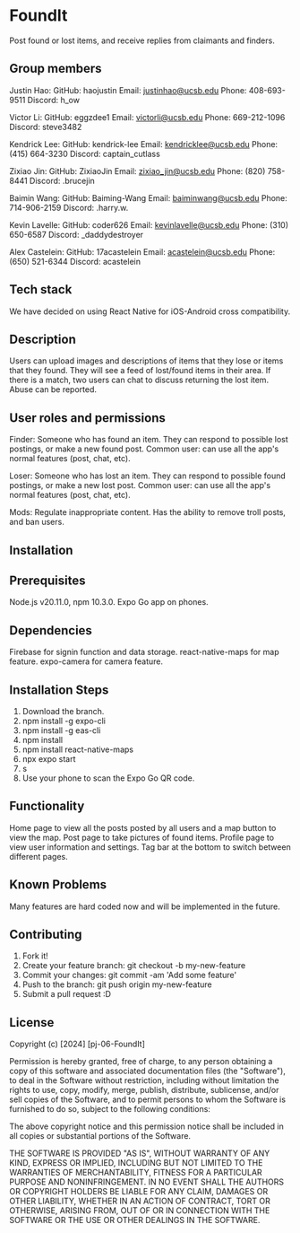 # FoundIt

Post found or lost items, and receive replies from claimants and finders.

## Group members

Justin Hao: GitHub: haojustin Email: justinhao@ucsb.edu Phone: 408-693-9511 Discord: h_ow

Victor Li: GitHub: eggzdee1 Email: victorli@ucsb.edu Phone: 669-212-1096 Discord: steve3482

Kendrick Lee: GitHub: kendrick-lee Email: kendricklee@ucsb.edu Phone: (415) 664-3230 Discord: captain_cutlass

Zixiao Jin: GitHub: ZixiaoJin Email: zixiao_jin@ucsb.edu Phone: (820) 758-8441 Discord: .brucejin

Baimin Wang: GitHub: Baiming-Wang Email: baiminwang@ucsb.edu Phone: 714-906-2159 Discord: .harry.w.

Kevin Lavelle: GitHub: coder626 Email: kevinlavelle@ucsb.edu Phone: (310) 650-6587 Discord: _daddydestroyer

Alex Castelein: GitHub: 17acastelein Email: acastelein@ucsb.edu Phone: (650) 521-6344 Discord: acastelein

## Tech stack

We have decided on using React Native for iOS-Android cross compatibility.

## Description

Users can upload images and descriptions of items that they lose or items that they found. They will see a feed of lost/found items in their area. If there is a match, two users can chat to discuss returning the lost item. Abuse can be reported.

## User roles and permissions

Finder: Someone who has found an item. They can respond to possible lost postings, or make a new found post. Common user: can use all the app's normal features (post, chat, etc).

Loser: Someone who has lost an item. They can respond to possible found postings, or make a new lost post. Common user: can use all the app's normal features (post, chat, etc).

Mods: Regulate inappropriate content. Has the ability to remove troll posts, and ban users.

## Installation

## Prerequisites

Node.js v20.11.0, npm 10.3.0.
Expo Go app on phones.

## Dependencies

Firebase for signin function and data storage.
react-native-maps for map feature.
expo-camera for camera feature.

## Installation Steps

1. Download the branch.
2. npm install -g expo-cli
3. npm install -g eas-cli
4. npm install
5. npm install react-native-maps
6. npx expo start
7. s
8. Use your phone to scan the Expo Go QR code.

## Functionality

Home page to view all the posts posted by all users and a map button to view the map.
Post page to take pictures of found items.
Profile page to view user information and settings.
Tag bar at the bottom to switch between different pages.

## Known Problems

Many features are hard coded now and will be implemented in the future.

## Contributing

1. Fork it!
2. Create your feature branch: git checkout -b my-new-feature
3. Commit your changes: git commit -am 'Add some feature'
4. Push to the branch: git push origin my-new-feature
5. Submit a pull request :D

## License
Copyright (c) [2024] [pj-06-FoundIt]

Permission is hereby granted, free of charge, to any person obtaining a copy
of this software and associated documentation files (the "Software"), to deal
in the Software without restriction, including without limitation the rights
to use, copy, modify, merge, publish, distribute, sublicense, and/or sell
copies of the Software, and to permit persons to whom the Software is
furnished to do so, subject to the following conditions:

The above copyright notice and this permission notice shall be included in all
copies or substantial portions of the Software.

THE SOFTWARE IS PROVIDED "AS IS", WITHOUT WARRANTY OF ANY KIND, EXPRESS OR
IMPLIED, INCLUDING BUT NOT LIMITED TO THE WARRANTIES OF MERCHANTABILITY,
FITNESS FOR A PARTICULAR PURPOSE AND NONINFRINGEMENT. IN NO EVENT SHALL THE
AUTHORS OR COPYRIGHT HOLDERS BE LIABLE FOR ANY CLAIM, DAMAGES OR OTHER
LIABILITY, WHETHER IN AN ACTION OF CONTRACT, TORT OR OTHERWISE, ARISING FROM,
OUT OF OR IN CONNECTION WITH THE SOFTWARE OR THE USE OR OTHER DEALINGS IN THE
SOFTWARE.
